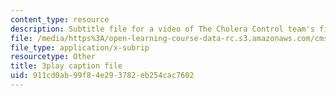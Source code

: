 ```yaml
---
content_type: resource
description: Subtitle file for a video of The Cholera Control team's final presentation.
file: /media/https%3A/open-learning-course-data-rc.s3.amazonaws.com/cms-611j-creating-video-games-fall-2014/911cd0ab99f84e293782eb254cac7602_sKolTx6sxUo.srt
file_type: application/x-subrip
resourcetype: Other
title: 3play caption file
uid: 911cd0ab-99f8-4e29-3782-eb254cac7602
---
```

